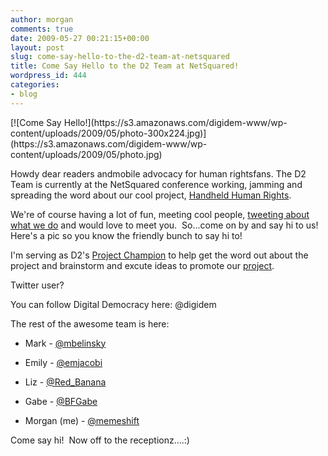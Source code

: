 ```yaml
---
author: morgan
comments: true
date: 2009-05-27 00:21:15+00:00
layout: post
slug: come-say-hello-to-the-d2-team-at-netsquared
title: Come Say Hello to the D2 Team at NetSquared!
wordpress_id: 444
categories:
- blog
---
```


<caption id="attachment_446" align="alignright" width="300" caption="(left to right) Emily, Morgan and Mark">[![Come Say Hello!](https://s3.amazonaws.com/digidem-www/wp-content/uploads/2009/05/photo-300x224.jpg)](https://s3.amazonaws.com/digidem-www/wp-content/uploads/2009/05/photo.jpg)</caption>

Howdy dear readers andmobile advocacy for human rightsfans. The D2 Team is currently at the NetSquared conference working, jamming and spreading the word about our cool project, [Handheld Human Rights](http://www.netsquared.org/projects/handheld-human-rights).

We're of course having a lot of fun, meeting cool people, [tweeting about what we do](http://search.twitter.com/search?q=%23n2y4+%23handheld%0A) and would love to meet you.  So...come on by and say hi to us!  Here's a pic so you know the friendly bunch to say hi to!

I'm serving as D2's [Project Champion](http://www.memeshift.com/2009/05/18/digital-democracys-handheld-human-rights/) to help get the word out about the project and brainstorm and excute ideas to promote our [project](http://www.netsquared.org/projects/handheld-human-rights).

Twitter user?

You can follow Digital Democracy here: @digidem

The rest of the awesome team is here:



	
  * Mark - [@mbelinsky](http://www.twitter.com/mbelinksy)

	
  * Emily - [@emjacobi](http://www.twitter.com/emjacobi)

	
  * Liz - [@Red_Banana](http://www.twitter.com/Red_Banana)

	
  * Gabe - [@BFGabe](http://www.twitter.com/BFGabe)

	
  * Morgan (me) - [@memeshift ](http://www.twitter.com/memeshift)


Come say hi!  Now off to the receptionz....:)
